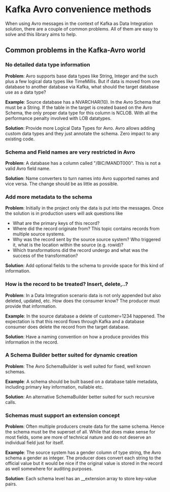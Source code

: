 # Kafka Avro convenience methods

When using Avro messages in the context of Kafka as Data Integration solution, there are a couple of common problems.
All of them are easy to solve and this library aims to help.

## Common problems in the Kafka-Avro world

### No detailed data type information

**Problem**: Avro supports base data types like String, Integer and the such plus a few logical data types like TimeMillis. But if data is moved from one database to another database via Kafka, what should the target database use as a data type?

**Example**: Source database has a NVARCHAR(10). In the Avro Schema that must be a String. If the table in the target is created based on the Avro Schema, the only proper data type for this column is NCLOB. With all the performance penalty involved with LOB datatypes.

**Solution**: Provide more Logical Data Types for Avro. Avro allows adding custom data types and they just annotate the schema. Zero impact to any existing code.


### Schema and Field names are very restricted in Avro

**Problem**: A database has a column called "/BIC/MANDT000". This is not a valid Avro field name.

**Solution**: Name converters to turn names into Avro supported names and vice versa. The change should be as little as possible.


### Add more metadata to the schema

**Problem**: Initially in the project only the data is put into the messages. Once the solution is in production users will ask questions like

* What are the primary keys of this record?
* Where did the record originate from? This topic contains records from multiple source systems.
* Why was the record sent by the source source system? Who triggered it, what is the location within the source (e.g. rowid)?
* Which transformations did the record undergo and what was the success of the transformation?

**Solution**: Add optional fields to the schema to provide space for this kind of information.


### How is the record to be treated? Insert, delete,..?

**Problem**: In a Data Integration scenario data is not only appended but also deleted, updated, etc. How does the consumer know? The producer must provide that information.

**Example**: In the source database a delete of customer=1234 happened. The expectation is that this record flows through Kafka and a database consumer does delete the record from the target database.

**Solution**: Have a naming convention on how a produce provides this information in the record.


### A Schema Builder better suited for dynamic creation

**Problem**: The Avro SchemaBuilder is well suited for fixed, well known schemas.

**Example**: A schema should be built based on a database table metadata, including primary key information, nullable etc.

**Solution**: An alternative SchemaBuilder better suited for such recursive calls.


### Schemas must support an extension concept

**Problem**: Often multiple producers create data for the same schema. Hence the schema must be the superset of all. While that does make sense for most fields, some are more of technical nature and do not deserve an individual field just for itself.

**Example**: The source system has a gender column of type string, the Avro schema a gender as integer. The producer does convert each string to the official value but it would be nice if the original value is stored in the record as well somewhere for auditing purposes.

**Solution**: Each schema level has an __extension array to store key-value pairs.

